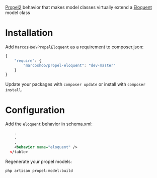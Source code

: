 [Propel2](http://propelorm.org) behavior that makes model classes virtually extend a [Eloquent](http://laravel.com/docs/5.1/eloquent) model class

Installation
============

Add `MarcosHoo\PropelEloquent` as a requirement to composer.json:

```javascript
{
    "require": {
        "marcoshoo/propel-eloquent": "dev-master"
    }
}
```

Update your packages with `composer update` or install with `composer install`.

Configuration
=============

Add the ``eloquent`` behavior in schema.xml:

```XML
    .
    .
    .
    <behavior name="eloquent" />
  </table>
```

Regenerate your propel models:

```sh
php artisan propel:model:build
```